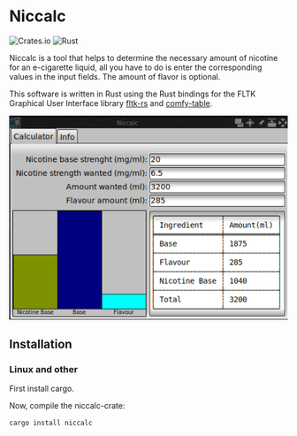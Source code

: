 # Niccalc
![Crates.io](https://img.shields.io/crates/v/niccalc.svg)
![Rust](https://github.com/geri1701/niccalc/workflows/Rust/badge.svg)

Niccalc is a tool that helps to determine the necessary amount of nicotine for an e-cigarette liquid,
all you have to do is enter the corresponding values in the input fields.
The amount of flavor is optional.

This software is written in Rust using the Rust bindings for the FLTK Graphical User Interface library [fltk-rs](https://crates.io/crates/fltk)
and [comfy-table](https://crates.io/crates/comfy-table).

![A screenshot](assets/niccalc_scrsh.png)

## Installation

### Linux and other

First install cargo.

Now, compile the niccalc-crate:

```
cargo install niccalc
```

